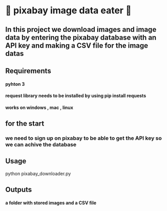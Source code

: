 # :mushroom: pixabay image data eater :mushroom:

## In this project we download images and image data by entering the pixabay database with an API key and making a CSV file for the image datas

## Requirements
#### pyhton 3
#### request library needs to be installed by using pip install requests
#### works on windows , mac , linux 

## for the start 
### we need to sign up on pixabay to be able to get the API key so we can achive the database 

## Usage 
python pixabay_downloader.py


## Outputs 
#### a folder with stored images and a CSV file 


